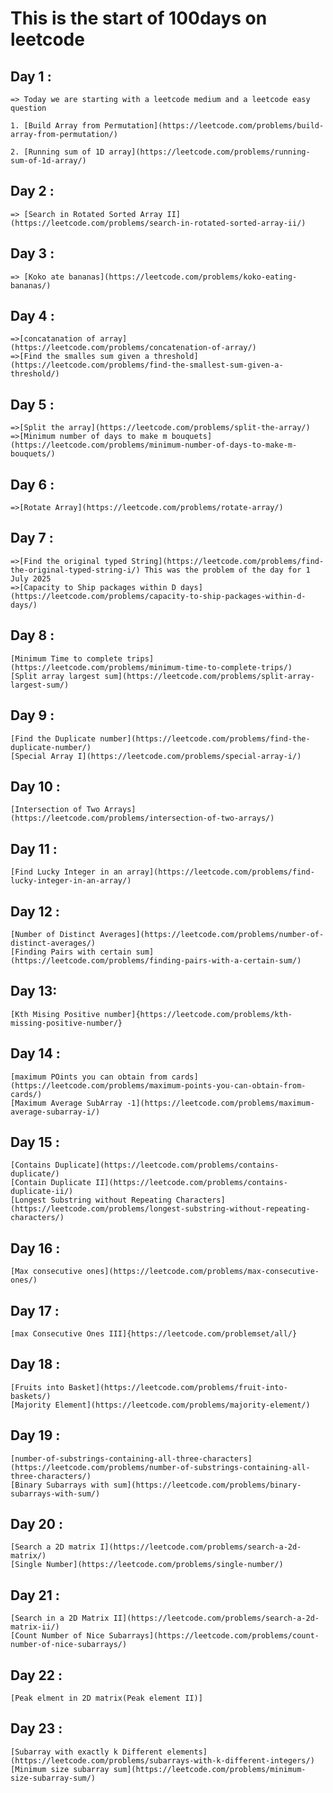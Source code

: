 # This is the start of 100days on leetcode 

## Day 1 : 

    => Today we are starting with a leetcode medium and a leetcode easy question

    1. [Build Array from Permutation](https://leetcode.com/problems/build-array-from-permutation/)

    2. [Running sum of 1D array](https://leetcode.com/problems/running-sum-of-1d-array/)

## Day 2 : 

    => [Search in Rotated Sorted Array II](https://leetcode.com/problems/search-in-rotated-sorted-array-ii/)


## Day 3 : 

    => [Koko ate bananas](https://leetcode.com/problems/koko-eating-bananas/)

## Day 4 : 

    =>[concatanation of array](https://leetcode.com/problems/concatenation-of-array/)
    =>[Find the smalles sum given a threshold](https://leetcode.com/problems/find-the-smallest-sum-given-a-threshold/)

## Day 5 : 

    =>[Split the array](https://leetcode.com/problems/split-the-array/)
    =>[Minimum number of days to make m bouquets](https://leetcode.com/problems/minimum-number-of-days-to-make-m-bouquets/)

## Day 6 : 

    =>[Rotate Array](https://leetcode.com/problems/rotate-array/)


## Day 7 : 

    =>[Find the original typed String](https://leetcode.com/problems/find-the-original-typed-string-i/) This was the problem of the day for 1 July 2025
    =>[Capacity to Ship packages within D days](https://leetcode.com/problems/capacity-to-ship-packages-within-d-days/)

## Day 8 : 

    [Minimum Time to complete trips](https://leetcode.com/problems/minimum-time-to-complete-trips/)
    [Split array largest sum](https://leetcode.com/problems/split-array-largest-sum/)


## Day 9 :

    [Find the Duplicate number](https://leetcode.com/problems/find-the-duplicate-number/)
    [Special Array I](https://leetcode.com/problems/special-array-i/)


## Day 10 : 

    [Intersection of Two Arrays](https://leetcode.com/problems/intersection-of-two-arrays/)

## Day 11 : 

    [Find Lucky Integer in an array](https://leetcode.com/problems/find-lucky-integer-in-an-array/)


## Day 12 : 

    [Number of Distinct Averages](https://leetcode.com/problems/number-of-distinct-averages/)
    [Finding Pairs with certain sum](https://leetcode.com/problems/finding-pairs-with-a-certain-sum/)

## Day 13: 

    [Kth Mising Positive number]{https://leetcode.com/problems/kth-missing-positive-number/}


## Day 14 : 

    [maximum POints you can obtain from cards](https://leetcode.com/problems/maximum-points-you-can-obtain-from-cards/)
    [Maximum Average SubArray -1](https://leetcode.com/problems/maximum-average-subarray-i/)


## Day 15 : 

    [Contains Duplicate](https://leetcode.com/problems/contains-duplicate/)
    [Contain Duplicate II](https://leetcode.com/problems/contains-duplicate-ii/)
    [Longest Substring without Repeating Characters](https://leetcode.com/problems/longest-substring-without-repeating-characters/)

## Day 16 : 

    [Max consecutive ones](https://leetcode.com/problems/max-consecutive-ones/)

## Day 17 : 

    [max Consecutive Ones III]{https://leetcode.com/problemset/all/}
    

## Day 18 : 

    [Fruits into Basket](https://leetcode.com/problems/fruit-into-baskets/)
    [Majority Element](https://leetcode.com/problems/majority-element/)

## Day 19 : 

    [number-of-substrings-containing-all-three-characters](https://leetcode.com/problems/number-of-substrings-containing-all-three-characters/)
    [Binary Subarrays with sum](https://leetcode.com/problems/binary-subarrays-with-sum/)

## Day 20 : 

    [Search a 2D matrix I](https://leetcode.com/problems/search-a-2d-matrix/)
    [Single Number](https://leetcode.com/problems/single-number/)

## Day 21 : 

    [Search in a 2D Matrix II](https://leetcode.com/problems/search-a-2d-matrix-ii/)
    [Count Number of Nice Subarrays](https://leetcode.com/problems/count-number-of-nice-subarrays/)

## Day 22 : 

    [Peak elment in 2D matrix(Peak element II)]

## Day 23 : 

    [Subarray with exactly k Different elements](https://leetcode.com/problems/subarrays-with-k-different-integers/)
    [Minimum size subarray sum](https://leetcode.com/problems/minimum-size-subarray-sum/)
